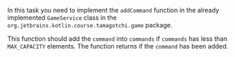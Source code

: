 In this task you need to implement the `addCommand` function in the already implemented `GameService` 
class in the `org.jetbrains.kotlin.course.tamagotchi.game` package.

This function should add the `command` into `commands` if `commands` has less than `MAX_CAPACITY` elements.
The function returns if the `command` has been added.
